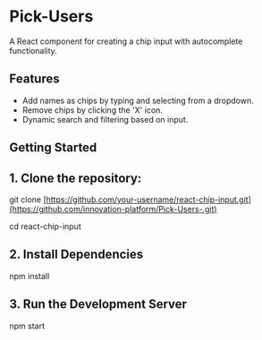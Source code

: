 # Pick-Users

A React component for creating a chip input with autocomplete functionality.

## Features

- Add names as chips by typing and selecting from a dropdown.
- Remove chips by clicking the 'X' icon.
- Dynamic search and filtering based on input.

## Getting Started

## 1. Clone the repository:

git clone [https://github.com/your-username/react-chip-input.git](https://github.com/innovation-platform/Pick-Users-.git)

cd react-chip-input

## 2. Install Dependencies

npm install

## 3. Run the Development Server

npm start 

